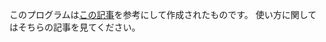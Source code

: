 このプログラムは[この記事](https://qiita.com/d_yan/items/805f50a6f1139fa94215#-%E5%A4%96%E9%83%A8%E3%82%B9%E3%82%AF%E3%83%AA%E3%83%97%E3%83%88%E3%81%AE%E4%BF%9D%E5%AD%98%E5%A0%B4%E6%89%80%E7%A2%BA%E8%AA%8D)を参考にして作成されたものです。
使い方に関してはそちらの記事を見てください。
